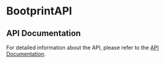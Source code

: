 # BootprintAPI

## API Documentation

For detailed information about the API, please refer to the [API Documentation](https://web.postman.co/workspace/291207d5-1073-4eda-b783-3fd9231b4116/documentation/36297486-3fad03bb-af85-4615-88bd-3b8cb3f2f24e).
